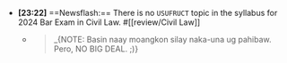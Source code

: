 - **[23:22]** ==Newsflash:== There is no `USUFRUCT` topic in the syllabus for 2024 Bar Exam in Civil Law. #[[review/Civil Law]]
	- > _{NOTE: Basin naay moangkon silay naka-una ug pahibaw. Pero, NO BIG DEAL. ;)}